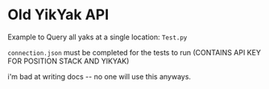 # Old YikYak API
Example to Query all yaks at a single location: `Test.py`

`connection.json` must be completed for the tests to run (CONTAINS API KEY FOR POSITION STACK AND YIKYAK)

i'm bad at writing docs -- no one will use this anyways.